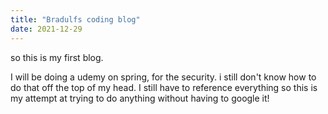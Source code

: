 ```yaml
---
title: "Bradulfs coding blog"
date: 2021-12-29
---
```


so this is my first blog. 

I will be doing a udemy on spring, for the security. i still don't know how to do that off the top of my head. I still have to reference everything so this is my attempt at trying to do anything without having to google it!
